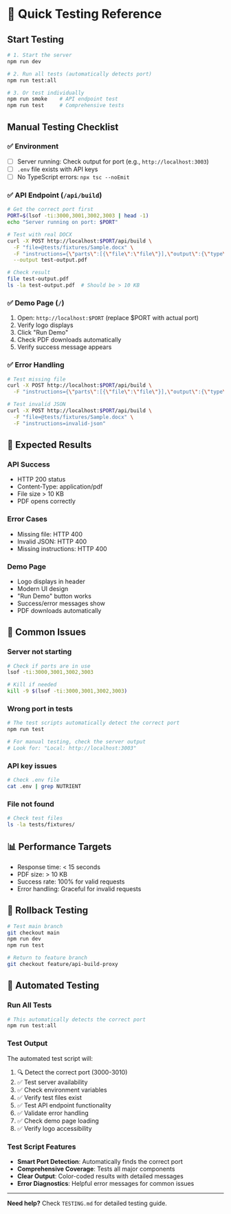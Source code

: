 # 🚀 Quick Testing Reference

## Start Testing

```bash
# 1. Start the server
npm run dev

# 2. Run all tests (automatically detects port)
npm run test:all

# 3. Or test individually
npm run smoke    # API endpoint test
npm run test     # Comprehensive tests
```

## Manual Testing Checklist

### ✅ Environment
- [ ] Server running: Check output for port (e.g., `http://localhost:3003`)
- [ ] `.env` file exists with API keys
- [ ] No TypeScript errors: `npx tsc --noEmit`

### ✅ API Endpoint (`/api/build`)
```bash
# Get the correct port first
PORT=$(lsof -ti:3000,3001,3002,3003 | head -1)
echo "Server running on port: $PORT"

# Test with real DOCX
curl -X POST http://localhost:$PORT/api/build \
  -F "file=@tests/fixtures/Sample.docx" \
  -F "instructions={\"parts\":[{\"file\":\"file\"}],\"output\":{\"type\":\"pdf\"}}" \
  --output test-output.pdf

# Check result
file test-output.pdf
ls -la test-output.pdf  # Should be > 10 KB
```

### ✅ Demo Page (`/`)
1. Open: `http://localhost:$PORT` (replace $PORT with actual port)
2. Verify logo displays
3. Click "Run Demo"
4. Check PDF downloads automatically
5. Verify success message appears

### ✅ Error Handling
```bash
# Test missing file
curl -X POST http://localhost:$PORT/api/build \
  -F "instructions={\"parts\":[{\"file\":\"file\"}],\"output\":{\"type\":\"pdf\"}}"

# Test invalid JSON
curl -X POST http://localhost:$PORT/api/build \
  -F "file=@tests/fixtures/Sample.docx" \
  -F "instructions=invalid-json"
```

## 🎯 Expected Results

### API Success
- HTTP 200 status
- Content-Type: application/pdf
- File size > 10 KB
- PDF opens correctly

### Error Cases
- Missing file: HTTP 400
- Invalid JSON: HTTP 400
- Missing instructions: HTTP 400

### Demo Page
- Logo displays in header
- Modern UI design
- "Run Demo" button works
- Success/error messages show
- PDF downloads automatically

## 🐛 Common Issues

### Server not starting
```bash
# Check if ports are in use
lsof -ti:3000,3001,3002,3003

# Kill if needed
kill -9 $(lsof -ti:3000,3001,3002,3003)
```

### Wrong port in tests
```bash
# The test scripts automatically detect the correct port
npm run test

# For manual testing, check the server output
# Look for: "Local: http://localhost:3003"
```

### API key issues
```bash
# Check .env file
cat .env | grep NUTRIENT
```

### File not found
```bash
# Check test files
ls -la tests/fixtures/
```

## 📊 Performance Targets

- Response time: < 15 seconds
- PDF size: > 10 KB
- Success rate: 100% for valid requests
- Error handling: Graceful for invalid requests

## 🔄 Rollback Testing

```bash
# Test main branch
git checkout main
npm run dev
npm run test

# Return to feature branch
git checkout feature/api-build-proxy
```

## 🧪 Automated Testing

### Run All Tests
```bash
# This automatically detects the correct port
npm run test:all
```

### Test Output
The automated test script will:
1. 🔍 Detect the correct port (3000-3010)
2. ✅ Test server availability
3. ✅ Check environment variables
4. ✅ Verify test files exist
5. ✅ Test API endpoint functionality
6. ✅ Validate error handling
7. ✅ Check demo page loading
8. ✅ Verify logo accessibility

### Test Script Features
- **Smart Port Detection**: Automatically finds the correct port
- **Comprehensive Coverage**: Tests all major components
- **Clear Output**: Color-coded results with detailed messages
- **Error Diagnostics**: Helpful error messages for common issues

---

**Need help?** Check `TESTING.md` for detailed testing guide.
